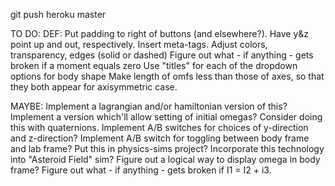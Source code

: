 git push heroku master

TO DO:
DEF:
Put padding to right of buttons (and elsewhere?).
Have y&z point up and out, respectively.
Insert meta-tags.
Adjust colors, transparency, edges (solid or dashed)
Figure out what - if anything - gets broken if a moment equals zero
Use "titles" for each of the dropdown options for body shape
Make length of omfs less than those of axes, so that they both appear for axisymmetric case.

MAYBE:
Implement a lagrangian and/or hamiltonian version of this?
Implement a version which'll allow setting of initial omegas?
Consider doing this with quaternions.
Implement A/B switches for choices of y-direction and z-direction?
Implement A/B switch for toggling between body frame and lab frame?
Put this in physics-sims project?
Incorporate this technology into "Asteroid Field" sim?
Figure out a logical way to display omega in body frame?
Figure out what - if anything - gets broken if I1 = I2 + i3.
